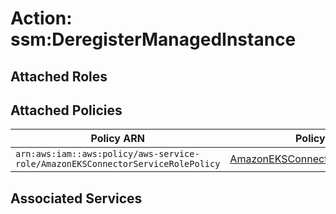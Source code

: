 # Action: ssm:DeregisterManagedInstance

## Attached Roles

## Attached Policies

| Policy ARN | Policy Name |
|------------|-------------|
| `arn:aws:iam::aws:policy/aws-service-role/AmazonEKSConnectorServiceRolePolicy` | [AmazonEKSConnectorServiceRolePolicy](../policies.md#amazoneksconnectorservicerolepolicy) |

## Associated Services


